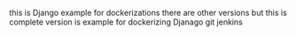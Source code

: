 
this is Django example for dockerizations there are other versions but this is complete version 
 is example for dockerizing Djanago git jenkins

